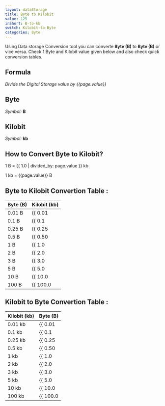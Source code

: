 ```yaml
---
layout: dataStorage
title: Byte to Kilobit
value: 125
inShort: B-to-kb
switch: Kilobit-to-Byte
categories: Byte
---
```


Using Data storage Conversion tool you can converte **Byte (B)** to **Byte (B)** or vice versa. Check 1 Byte and Kilobit value given below and also check quick conversion tables.

## Formula
*Divide the Digital Storage value by {{page.value}}*

## Byte
*Symbol:* **B**

## Kilobit
*Symbol:* **kb**

## How to Convert Byte to Kilobit?

1 B = {{ 1.0 | divided_by: page.value }} kb

1 kb = {{page.value}} B


## Byte to Kilobit Convertion Table :

| Byte (B) | Kilobit (kb) |
| ---- | ---- |
| 0.01 B | {{ 0.01 | divided_by: page.value }} kb |
| 0.1 B | {{ 0.1 | divided_by: page.value }} kb |
| 0.25 B | {{ 0.25 | divided_by: page.value }} kb |
| 0.5 B | {{ 0.50 | divided_by: page.value }} kb |
| 1 B | {{ 1.0 | divided_by: page.value }} kb |
| 2 B | {{ 2.0 | divided_by: page.value }} kb |
| 3 B | {{ 3.0 | divided_by: page.value }} kb |
| 5 B | {{ 5.0 | divided_by: page.value }} kb |
| 10 B | {{ 10.0 | divided_by: page.value }} kb |
| 100 B | {{ 100.0 | divided_by: page.value }} kb |

## Kilobit to Byte Convertion Table :

| Kilobit (kb) | Byte (B) |
| ---- | ---- |
| 0.01 kb | {{ 0.01 | times: page.value }} B |
| 0.1 kb | {{ 0.1 | times: page.value }} B |
| 0.25 kb | {{ 0.25 | times: page.value }} B |
| 0.5 kb | {{ 0.50 | times: page.value }} B |
| 1 kb | {{ 1.0 | times: page.value }} B |
| 2 kb | {{ 2.0 | times: page.value }} B |
| 3 kb | {{ 3.0 | times: page.value }} B |
| 5 kb | {{ 5.0 | times: page.value }} B |
| 10 kb | {{ 10.0 | times: page.value }} B |
| 100 kb | {{ 100.0 | times: page.value }} B |


<script>
document.getElementById('selectInput')[1].selected = true
document.getElementById('selectOutput')[2].selected = true
</script>

